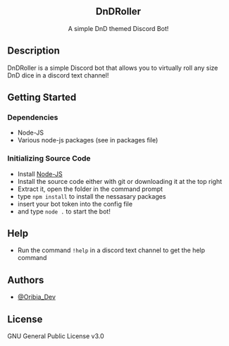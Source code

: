 <p align="center">
 <h2 align="center">DnDRoller</h2>
 <p align="center">A simple DnD themed Discord Bot! </p>
</p>

## Description

DnDRoller is a simple Discord bot that allows you to virtually roll any size DnD dice in a discord text channel!

## Getting Started

### Dependencies

* Node-JS
* Various node-js packages (see in packages file)

### Initializing Source Code

* Install [Node-JS](https://nodejs.org/en/)
* Install the source code either with git or downloading it at the top right
* Extract it, open the folder in the command prompt
* type ```npm install``` to install the nessasary packages
* insert your bot token into the config file
* and type ```node .``` to start the bot!

## Help

* Run the command ```!help``` in a discord text channel to get the help command

## Authors

* [@Oribia_Dev](https://twitter.com/Oribia_Dev)

## License

GNU General Public License v3.0
